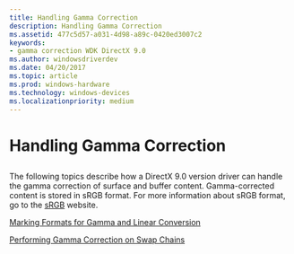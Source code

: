 ```yaml
---
title: Handling Gamma Correction
description: Handling Gamma Correction
ms.assetid: 477c5d57-a031-4d98-a89c-0420ed3007c2
keywords:
- gamma correction WDK DirectX 9.0
ms.author: windowsdriverdev
ms.date: 04/20/2017
ms.topic: article
ms.prod: windows-hardware
ms.technology: windows-devices
ms.localizationpriority: medium
---
```


# Handling Gamma Correction


## <span id="ddk_handling_gamma_correction_gg"></span><span id="DDK_HANDLING_GAMMA_CORRECTION_GG"></span>


The following topics describe how a DirectX 9.0 version driver can handle the gamma correction of surface and buffer content. Gamma-corrected content is stored in sRGB format. For more information about sRGB format, go to the [sRGB](http://go.microsoft.com/fwlink/p/?linkid=10112) website.

[Marking Formats for Gamma and Linear Conversion](marking-formats-for-gamma-and-linear-conversion.md)

[Performing Gamma Correction on Swap Chains](performing-gamma-correction-on-swap-chains.md)

 

 





